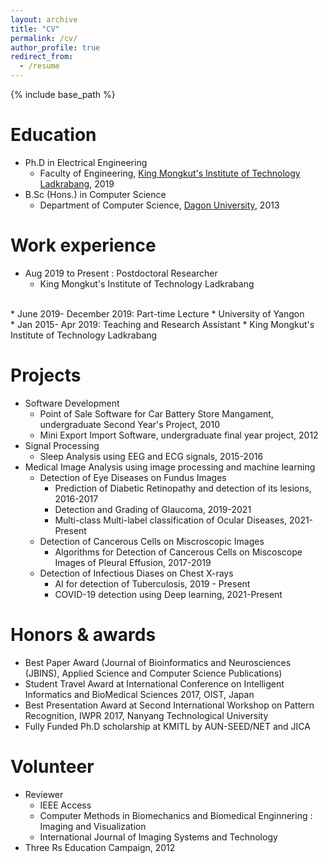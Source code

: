 ```yaml
---
layout: archive
title: "CV"
permalink: /cv/
author_profile: true
redirect_from:
  - /resume
---
```


{% include base_path %}

Education
======
* Ph.D in Electrical Engineering
  * Faculty of Engineering, [King Mongkut's Institute of Technology Ladkrabang](https://www.kmitl.ac.th/), 2019
* B.Sc (Hons.) in Computer Science
  * Department of Computer Science, [Dagon University](https://www.dagonuniversity.edu.mm/), 2013


Work experience
======
* Aug 2019 to Present : Postdoctoral Researcher
  * King Mongkut's Institute of Technology Ladkrabang
<br/>
* June 2019- December 2019: Part-time Lecture
  * University of Yangon
<br/>
* Jan 2015- Apr 2019: Teaching and Research Assistant
  * King Mongkut's Institute of Technology Ladkrabang
<br/>

Projects
======
* Software Development
  * Point of Sale Software for Car Battery Store Mangament, undergraduate Second Year's Project, 2010
  * Mini Export Import Software, undergraduate final year project, 2012 <br/>
* Signal Processing 
  * Sleep Analysis using EEG and ECG signals, 2015-2016 <br/>
* Medical Image Analysis using image processing and machine learning
  * Detection of Eye Diseases on Fundus Images
     * Prediction of Diabetic Retinopathy and detection of its lesions, 2016-2017
     * Detection and Grading of Glaucoma, 2019-2021
     * Multi-class Multi-label classification of Ocular Diseases, 2021-Present <br/>
  * Detection of Cancerous Cells on Miscroscopic Images
     * Algorithms for Detection of Cancerous Cells on Miscoscope Images of Pleural Effusion, 2017-2019 <br/>
  * Detection of Infectious Diases on Chest X-rays
     * AI for detection of Tuberculosis, 2019 - Present
     * COVID-19 detection using Deep learning, 2021-Present <br/>
     
Honors & awards
======
* Best Paper Award (Journal of Bioinformatics and Neurosciences (JBINS), Applied Science and Computer Science Publications)
* Student Travel Award at International Conference on Intelligent Informatics and BioMedical Sciences 2017, OIST, Japan
* Best Presentation Award at Second International Workshop on Pattern Recognition, IWPR 2017, Nanyang Technological University
* Fully Funded Ph.D scholarship at KMITL by AUN-SEED/NET and JICA
  
Volunteer
======
* Reviewer
    * IEEE Access
    * Computer Methods in Biomechanics and Biomedical Enginnering : Imaging and Visualization
    * International Journal of Imaging Systems and Technology
* Three Rs Education Campaign, 2012


